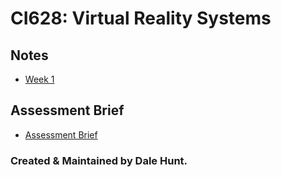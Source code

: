 # CI628: Virtual Reality Systems

## Notes

+ [Week 1](Notes/Week_01.md)

## Assessment Brief

+ [Assessment Brief](Assessment.pdf)

### Created & Maintained by Dale Hunt.